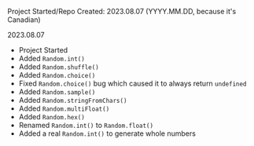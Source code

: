 Project Started/Repo Created: 2023.08.07 (YYYY.MM.DD, because it's Canadian)

2023.08.07
- Project Started
- Added `Random.int()`
- Added `Random.shuffle()`
- Added `Random.choice()`
- Fixed `Random.choice()` bug which caused it to always return `undefined`
- Added `Random.sample()`
- Added `Random.stringFromChars()`
- Added `Random.multiFloat()`
- Added `Random.hex()`
- Renamed `Random.int()` to `Random.float()`
- Added a real `Random.int()` to generate whole numbers
